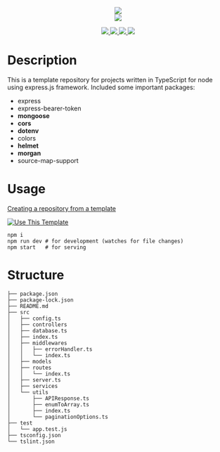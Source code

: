 <p align="center">

  <img src="https://www.vectorlogo.zone/logos/expressjs/expressjs-ar21.svg">
  <br>

  <img src="https://www.vectorlogo.zone/logos/typescriptlang/typescriptlang-official.svg">
</p>

<p align="center">

  <a href="https://github.com/kerolloz/ts-node-express/issues">
    <img src="https://img.shields.io/badge/contributions-welcome-brightgreen.svg?style=flat">
  </a>
  <a href="https://github.com/kerolloz/ts-node-express/generate">
    <img src="https://img.shields.io/badge/use%20this%20template-green?logo=github">
  </a>
  <a href="http://hits.dwyl.io/kerolloz/ts-node-express">
    <img src="http://hits.dwyl.io/kerolloz/ts-node-express.svg">
  </a>

  <a href="https://travis-ci.com/kerolloz/ts-node-express">
    <img src="https://travis-ci.com/kerolloz/ts-node-express.svg?branch=master">
  </a>

</p>

# Description

This is a template repository for projects written in TypeScript for node using express.js framework.
Included some important packages:

- express
- express-bearer-token
- **mongoose**
- **cors**
- **dotenv**
- colors
- **helmet**
- **morgan**
- source-map-support

# Usage

[Creating a repository from a template](https://help.github.com/en/articles/creating-a-repository-from-a-template)

[![Use This Template](https://img.shields.io/badge/use%20template-ts%20node%20express-blue?style=for-the-badge&logo=github)](https://github.com/kerolloz/ts-node-express/generate)

```shell
npm i
npm run dev # for development (watches for file changes)
npm start   # for serving
```

# Structure

```
├── package.json
├── package-lock.json
├── README.md
├── src
│   ├── config.ts
│   ├── controllers
│   ├── database.ts
│   ├── index.ts
│   ├── middlewares
│   │   ├── errorHandler.ts
│   │   └── index.ts
│   ├── models
│   ├── routes
│   │   └── index.ts
│   ├── server.ts
│   ├── services
│   └── utils
│       ├── APIResponse.ts
│       ├── enumToArray.ts
│       ├── index.ts
│       └── paginationOptions.ts
├── test
│   └── app.test.js
├── tsconfig.json
└── tslint.json
```
